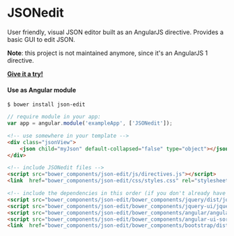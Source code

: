 # JSONedit

User friendly, visual JSON editor built as an AngularJS directive. Provides a basic GUI to edit JSON.

**Note**: this project is not maintained anymore, since it's an AngularJS 1 directive.

**[Give it a try!](https://airwalk-digital.github.io/JSONedit/)**

#### Use as Angular module

    $ bower install json-edit

```javascript
// require module in your app:
var app = angular.module('exampleApp', ['JSONedit']);
```

```html
<!-- use somewhere in your template -->
<div class="jsonView">
    <json child="myJson" default-collapsed="false" type="object"></json>
</div>

<!-- include JSONedit files -->
<script src="bower_components/json-edit/js/directives.js"></script>
<link  href="bower_components/json-edit/css/styles.css" rel="stylesheet" type="text/css" />

<!-- include the dependencies in this order (if you don't already have them) -->
<script src="bower_components/json-edit/bower_components/jquery/dist/jquery.min.js"></script>
<script src="bower_components/json-edit/bower_components/jquery-ui/jquery-ui.min.js"></script>
<script src="bower_components/json-edit/bower_components/angular/angular.min.js"></script>
<script src="bower_components/json-edit/bower_components/angular-ui-sortable/sortable.min.js"></script>
<link  href="bower_components/json-edit/bower_components/bootstrap/dist/css/bootstrap.min.css" rel="stylesheet" type="text/css" />
```
